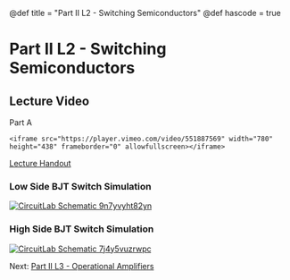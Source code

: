 @def title = "Part II L2 - Switching Semiconductors"
@def hascode = true

# Part II L2 - Switching Semiconductors
## Lecture Video

Part A

~~~
<iframe src="https://player.vimeo.com/video/551887569" width="780" height="438" frameborder="0" allowfullscreen></iframe>
~~~

[Lecture Handout](/part_ii/ME319_-_Mechatronics_-_Part_II_Lecture_2_Switching_Semiconductors.pdf)


### Low Side BJT Switch Simulation

[![CircuitLab Schematic 9n7yvyht82yn](https://www.circuitlab.com/circuit/9n7yvyht82yn/screenshot/540x405/)](https://www.circuitlab.com/circuit/9n7yvyht82yn/me319-low-side-bjt-switch-example/)

### High Side BJT Switch Simulation

[![CircuitLab Schematic 7j4y5vuzrwpc](https://www.circuitlab.com/circuit/7j4y5vuzrwpc/screenshot/540x405/)](https://www.circuitlab.com/circuit/7j4y5vuzrwpc/me319-high-side-bjt-switch-example/)

Next: [Part II L3 - Operational Amplifiers](/part_ii/lecture3/)  